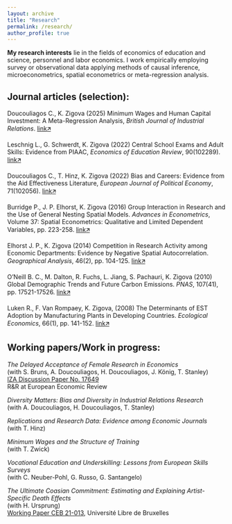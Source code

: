```yaml
---
layout: archive
title: "Research"
permalink: /research/
author_profile: true
---
```


**My research interests** lie in the fields of economics of education and science, personnel and labor economics.
I work empirically employing survey or observational data applying methods of causal inference, microeconometrics, spatial econometrics or meta-regression analysis.


## Journal articles (selection):

Doucouliagos C., K. Zigova (2025) Minimum Wages and Human Capital Investment: A Meta-Regression Analysis, _British Journal of Industrial Relations_.
[link<span>&#129133;</span>](http://doi.org/10.1111/bjir.12881)

Leschnig L., G. Schwerdt, K. Zigova (2022) Central School Exams and Adult Skills: Evidence from PIAAC, _Economics of Education Review_, 90(102289).
[link<span>&#129133;</span>](https://doi.org/10.1016/j.econedurev.2022.102289)

Doucouliagos C., T. Hinz, K. Zigova (2022) Bias and Careers: Evidence from the Aid Effectiveness Literature, _European Journal of Political Economy_, 71(102056). 
[link<span>&#129133;</span>](https://doi.org/10.1016/j.ejpoleco.2021.102056)

Burridge P., J. P. Elhorst, K. Zigova (2016) Group Interaction in Research and the Use of General Nesting Spatial Models. _Advances in Econometrics_, Volume 37: Spatial Econometrics: Qualitative and Limited Dependent Variables, pp. 223-258.
[link<span>&#129133;</span>](https://doi.org/10.1108/S0731-905320160000037016)

Elhorst J. P., K. Zigova (2014) Competition in Research Activity among Economic Departments: Evidence by Negative Spatial Autocorrelation. _Geographical Analysis_, 46(2), pp. 104-125.
[link<span>&#129133;</span>](https://doi.org/10.1111/gean.12031)


O’Neill B. C., M. Dalton, R. Fuchs, L. Jiang, S. Pachauri, K. Zigova (2010) Global Demographic Trends and Future Carbon Emissions. _PNAS_, 107(41), pp. 17521-17526.
[link<span>&#129133;</span>](https://doi.org/10.1073/pnas.1004581107)

Luken R., F. Van Rompaey, K. Zigova, (2008) The Determinants of EST Adoption by  Manufacturing Plants in Developing Countries. _Ecological Economics_, 66(1), pp. 141-152.
[link<span>&#129133;</span>](https://doi.org/10.1016/j.ecolecon.2007.08.015)


## Working papers/Work in progress:

_The Delayed Acceptance of Female Research in Economics_  
(with S. Bruns, A. Doucouliagos, H. Doucouliagos, J. König, T. Stanley)  
[IZA Discussion Paper No. 17649](https://docs.iza.org/dp17649.pdf)  
R&R at European Economic Review

_Diversity Matters: Bias and Diversity in Industrial Relations Research_  
(with A. Doucouliagos, H. Doucouliagos, T. Stanley)  

_Replications and Research Data: Evidence among Economic Journals_  
(with T. Hinz)  

_Minimum Wages and the Structure of Training_  
(with T. Zwick)

_Vocational Education and Underskilling: Lessons from European Skills Surveys_  
(with C. Neuber-Pohl, G. Russo, G. Santangelo)

_The Ultimate Coasian Commitment: Estimating and Explaining Artist-Specific Death Effects_  
(with H. Ursprung)  
[Working Paper CEB 21-013](https://dipot.ulb.ac.be/dspace/bitstream/2013/328534/3/wp21013.pdf), Université Libre de Bruxelles
